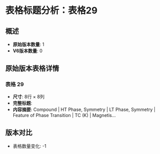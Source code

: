 # 表格标题分析：表格29

## 概述
- **原始版本数量**: 1
- **V6版本数量**: 0

## 原始版本表格详情

### 表格 29
- **尺寸**: 8行 × 8列
- **完整标题**: 
- **内容摘要**: Compound | HT Phase,
Symmetry | LT Phase,
Symmetry | Feature of Phase
Transition | TC (K) | Magnetis...

## 版本对比

- 表格数量变化: -1